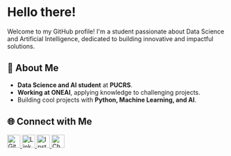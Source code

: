 # Hello there!
Welcome to my GitHub profile! I'm a student passionate about Data Science and Artificial Intelligence, dedicated to building innovative and impactful solutions.

## 🚀 About Me

* **Data Science and AI student** at **PUCRS**.
* **Working at ONEAI**, applying knowledge to challenging projects.
* Building cool projects with **Python, Machine Learning, and AI**.


## 🌐 Connect with Me

<p align="left">
<a href="https://github.com/henriquermayer" target="_blank" rel="noopener noreferrer">
<img height="30" src="https://cdn.jsdelivr.net/npm/simple-icons@v3/icons/github.svg" alt="GitHub" />
</a>
<a href="https://www.linkedin.com/in/henrique-mayer-7897911b2/" target="_blank" rel="noopener noreferrer">
<img height="30" src="https://cdn.jsdelivr.net/npm/simple-icons@v3/icons/linkedin.svg" alt="LinkedIn" />
</a>
<a href="https://www.instagram.com/henriquermayer/" target="_blank" rel="noopener noreferrer">
<img height="30" src="https://cdn.jsdelivr.net/npm/simple-icons@v3/icons/instagram.svg" alt="Instagram" />
</a>
<a href="https://www.chess.com/member/Henrique_Mayer" target="_blank" rel="noopener noreferrer">
<img height="30" src="https://cdn.brandfetch.io/id3xkMkAED/w/400/h/400/theme/dark/icon.png?c=1dxbfHSJFAPEGdCLU4o5B" alt="Chess.com" />
</a>
</p>
